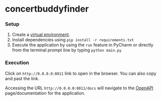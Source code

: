# concertbuddyfinder

### Setup
1. Create a [virtual environment](https://docs.python.org/3/library/venv.html).
2. Install dependencies using ```pip install -r requirements.txt```
3. Execute the application by using the ```run``` feature in PyCharm or directly
from the terminal prompt line by typing ```python main.py```

### Execution
Click on ```http://0.0.0.0:8011``` link to open in the browser. You can also copy and past the link.

Accessing the URL ```http://0.0.0.0:8011/docs``` will navigate to the [OpenAPI](https://www.openapis.org/)
page/documentation for the application.